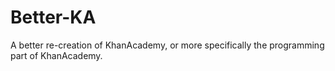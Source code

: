 # Better-KA
A better re-creation of KhanAcademy, or more specifically the programming part of KhanAcademy.
